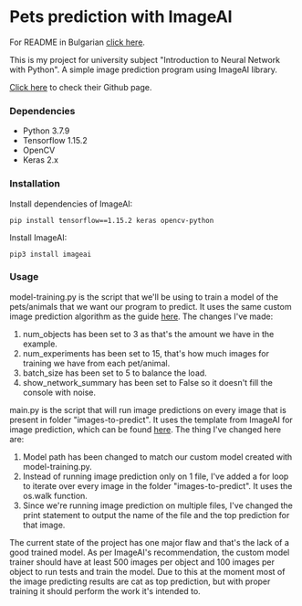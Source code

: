 # Pets prediction with ImageAI

For README in Bulgarian [click here](https://github.com/SimetoB/pets-prediction-with-imageai/blob/master/README.bg.md).

This is my project for university subject "Introduction to Neural Network with Python". A simple image prediction program using ImageAI library.

[Click here](https://github.com/OlafenwaMoses/ImageAI) to check their Github page.

### Dependencies

* Python 3.7.9
* Tensorflow 1.15.2
* OpenCV
* Keras 2.x

### Installation

Install dependencies of ImageAI:

```
pip install tensorflow==1.15.2 keras opencv-python
```
Install ImageAI:

```
pip3 install imageai
```

### Usage

model-training.py is the script that we'll be using to train a model of the pets/animals that we want our program to predict. It uses the same custom image prediction algorithm as the guide [here](https://github.com/OlafenwaMoses/ImageAI/blob/master/imageai/Prediction/CUSTOMTRAINING.md#custom-model-training). The changes I've made:
1. num_objects has been set to 3 as that's the amount we have in the example.
2. num_experiments has been set to 15, that's how much images for training we have from each pet/animal.
3. batch_size has been set to 5 to balance the load.
4. show_network_summary has been set to False so it doesn't fill the console with noise.

main.py is the script that will run image predictions on every image that is present in folder "images-to-predict". It uses the template from ImageAI for image prediction, which can be found [here](https://github.com/OlafenwaMoses/ImageAI/blob/master/imageai/Prediction/CUSTOMPREDICTION.md#firstcustompredictionpy). The thing I've changed here are:
1. Model path has been changed to match our custom model created with model-training.py.
2. Instead of running image prediction only on 1 file, I've added a for loop to iterate over every image in the folder "images-to-predict". It uses the os.walk function.
3. Since we're running image prediction on multiple files, I've changed the print statement to output the name of the file and the top prediction for that image.

The current state of the project has one major flaw and that's the lack of a good trained model. As per ImageAI's recommendation, the custom model trainer should have at least 500 images per object and 100 images per object to run tests and train the model. Due to this at the moment most of the image predicting results are cat as top prediction, but with proper training it should perform the work it's intended to.
